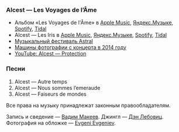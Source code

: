 ### Alcest — Les Voyages de l’Âme

- Альбом «Les Voyages de l'Âme» в
	[Apple Music](https://music.apple.com/album/1001162723),
	[Яндекс.Музыке](https://music.yandex.ru/album/548821),
	[Spotify](https://open.spotify.com/album/4NbmvbO9OuEjLYat5BkFAL),
	[Tidal](http://tidal.com/browse/album/47863794)
- Alcest — Les Iris в
	[Apple Music](https://music.apple.com/album/1001698079?i=1001698218),
	[Яндекс.Музыке](https://music.yandex.ru/album/251128/track/2503897),
	[Spotify](https://open.spotify.com/track/6tL5obDZ06OHBHbHwW01oE),
	[Tidal](https://tidal.com/browse/track/47918334)
- [Музыкальный фестиваль Astral](https://fbits.ru/astral/)
- [Машины фотографии с концерта в 2014 году](https://anyonealive.tumblr.com/post/77703219976/)
- [YouTube: Alcest — Protection](https://youtu.be/Tn7wvu8R4Wk)

### Песни

1. Alcest — Autre temps
2. Alcest — Nous sommes l’emeraude
3. Alcest — Faiseurs de mondes

Все права на музыку принадлежат законным правообладателям.

Запись и сведение — [Вадим Макеев](https://twitter.com/pepelsbey).
Джингл — [Дэн Лебовиц](https://www.youtube.com/channel/UC38A5qHrlc_Zgua7vL4b96w).
Фотография на обложке — [Evgeni Evgeniev](https://unsplash.com/photos/LPKk3wtkC-g).
